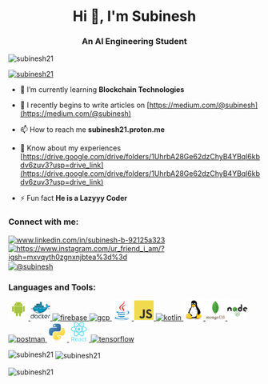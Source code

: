 <h1 align="center">Hi 👋, I'm Subinesh</h1>
<h3 align="center">An AI Engineering Student</h3>

<p align="left"> <img src="https://komarev.com/ghpvc/?username=subinesh21&label=Profile%20views&color=0e75b6&style=flat" alt="subinesh21" /> </p>

<p align="left"> <a href="https://github.com/ryo-ma/github-profile-trophy"><img src="https://github-profile-trophy.vercel.app/?username=subinesh21" alt="subinesh21" /></a> </p>

- 🌱 I’m currently learning **Blockchain Technologies**

- 📝 I recently begins to write articles on [https://medium.com/@subinesh](https://medium.com/@subinesh)

- 📫 How to reach me **subinesh21.proton.me**

- 📄 Know about my experiences [https://drive.google.com/drive/folders/1UhrbA28Ge62dzChyB4YBql6kbdv6zuv3?usp=drive_link](https://drive.google.com/drive/folders/1UhrbA28Ge62dzChyB4YBql6kbdv6zuv3?usp=drive_link)

- ⚡ Fun fact **He is a Lazyyy Coder**

<h3 align="left">Connect with me:</h3>
<p align="left">
<a href="https://linkedin.com/in/www.linkedin.com/in/subinesh-b-92125a323" target="blank"><img align="center" src="https://raw.githubusercontent.com/rahuldkjain/github-profile-readme-generator/master/src/images/icons/Social/linked-in-alt.svg" alt="www.linkedin.com/in/subinesh-b-92125a323" height="30" width="40" /></a>
<a href="https://instagram.com/https://www.instagram.com/ur_friend_i_am/?igsh=mxvqyth0zgnxnjbtea%3d%3d" target="blank"><img align="center" src="https://raw.githubusercontent.com/rahuldkjain/github-profile-readme-generator/master/src/images/icons/Social/instagram.svg" alt="https://www.instagram.com/ur_friend_i_am/?igsh=mxvqyth0zgnxnjbtea%3d%3d" height="30" width="40" /></a>
<a href="https://medium.com/@subinesh" target="blank"><img align="center" src="https://raw.githubusercontent.com/rahuldkjain/github-profile-readme-generator/master/src/images/icons/Social/medium.svg" alt="@subinesh" height="30" width="40" /></a>
</p>

<h3 align="left">Languages and Tools:</h3>
<p align="left"> <a href="https://developer.android.com" target="_blank" rel="noreferrer"> <img src="https://raw.githubusercontent.com/devicons/devicon/master/icons/android/android-original-wordmark.svg" alt="android" width="40" height="40"/> </a> <a href="https://www.docker.com/" target="_blank" rel="noreferrer"> <img src="https://raw.githubusercontent.com/devicons/devicon/master/icons/docker/docker-original-wordmark.svg" alt="docker" width="40" height="40"/> </a> <a href="https://firebase.google.com/" target="_blank" rel="noreferrer"> <img src="https://www.vectorlogo.zone/logos/firebase/firebase-icon.svg" alt="firebase" width="40" height="40"/> </a> <a href="https://cloud.google.com" target="_blank" rel="noreferrer"> <img src="https://www.vectorlogo.zone/logos/google_cloud/google_cloud-icon.svg" alt="gcp" width="40" height="40"/> </a> <a href="https://www.java.com" target="_blank" rel="noreferrer"> <img src="https://raw.githubusercontent.com/devicons/devicon/master/icons/java/java-original.svg" alt="java" width="40" height="40"/> </a> <a href="https://developer.mozilla.org/en-US/docs/Web/JavaScript" target="_blank" rel="noreferrer"> <img src="https://raw.githubusercontent.com/devicons/devicon/master/icons/javascript/javascript-original.svg" alt="javascript" width="40" height="40"/> </a> <a href="https://kotlinlang.org" target="_blank" rel="noreferrer"> <img src="https://www.vectorlogo.zone/logos/kotlinlang/kotlinlang-icon.svg" alt="kotlin" width="40" height="40"/> </a> <a href="https://www.linux.org/" target="_blank" rel="noreferrer"> <img src="https://raw.githubusercontent.com/devicons/devicon/master/icons/linux/linux-original.svg" alt="linux" width="40" height="40"/> </a> <a href="https://www.mongodb.com/" target="_blank" rel="noreferrer"> <img src="https://raw.githubusercontent.com/devicons/devicon/master/icons/mongodb/mongodb-original-wordmark.svg" alt="mongodb" width="40" height="40"/> </a> <a href="https://nodejs.org" target="_blank" rel="noreferrer"> <img src="https://raw.githubusercontent.com/devicons/devicon/master/icons/nodejs/nodejs-original-wordmark.svg" alt="nodejs" width="40" height="40"/> </a> <a href="https://postman.com" target="_blank" rel="noreferrer"> <img src="https://www.vectorlogo.zone/logos/getpostman/getpostman-icon.svg" alt="postman" width="40" height="40"/> </a> <a href="https://www.python.org" target="_blank" rel="noreferrer"> <img src="https://raw.githubusercontent.com/devicons/devicon/master/icons/python/python-original.svg" alt="python" width="40" height="40"/> </a> <a href="https://reactjs.org/" target="_blank" rel="noreferrer"> <img src="https://raw.githubusercontent.com/devicons/devicon/master/icons/react/react-original-wordmark.svg" alt="react" width="40" height="40"/> </a> <a href="https://www.tensorflow.org" target="_blank" rel="noreferrer"> <img src="https://www.vectorlogo.zone/logos/tensorflow/tensorflow-icon.svg" alt="tensorflow" width="40" height="40"/> </a> </p>

<p><img align="left" src="https://github-readme-stats.vercel.app/api/top-langs?username=subinesh21&show_icons=true&locale=en&layout=compact" alt="subinesh21" /></p>

<p>&nbsp;<img align="center" src="https://github-readme-stats.vercel.app/api?username=subinesh21&show_icons=true&locale=en" alt="subinesh21" /></p>

<p><img align="center" src="https://github-readme-streak-stats.herokuapp.com/?user=subinesh21&" alt="subinesh21" /></p>


